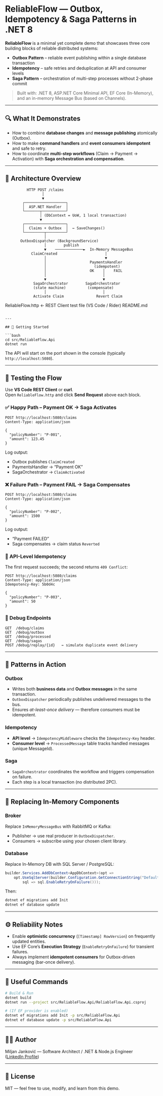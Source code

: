 # ReliableFlow — Outbox, Idempotency & Saga Patterns in .NET 8

**ReliableFlow** is a minimal yet complete demo that showcases three core building blocks of reliable distributed systems:

- **Outbox Pattern** – reliable event publishing within a single database transaction  
- **Idempotency** – safe retries and deduplication at API and consumer levels  
- **Saga Pattern** – orchestration of multi-step processes without 2-phase commit  

> Built with: .NET 8, ASP.NET Core Minimal API, EF Core (In-Memory), and an in-memory Message Bus (based on Channels).

---

## 🔍 What It Demonstrates

- How to combine **database changes** and **message publishing** atomically (Outbox).  
- How to make **command handlers** and **event consumers** **idempotent** and safe to retry.  
- How to coordinate **multi-step workflows** (Claim → Payment → Activation) with **Saga orchestration and compensation**.  

---

## 🧱 Architecture Overview

```
          HTTP POST /claims
                 │
                 ▼
        ┌───────────────────┐
        │  ASP.NET Handler  │
        └───────┬───────────┘
                │ (DbContext = UoW, 1 local transaction)
                ▼
        ┌───────────────────┐
        │  Claims + Outbox  │  ← SaveChanges()
        └─────────┬─────────┘
                  │
       OutboxDispatcher (BackgroundService)
                  │        publish
                  ▼    ─────────────►  In-Memory MessageBus
            ClaimCreated                      │
                  │                           ▼
                  │                    PaymentsHandler
                  │                      (idempotent)
                  │                    OK    │    FAIL
                  │                          │
                  ▼                          ▼
             SagaOrchestrator        SagaOrchestrator
             (state machine)          (compensate)
                  │                          │
             Activate Claim               Revert Claim
```


ReliableFlow.http   ← REST Client test file (VS Code / Rider)
README.md
```

---

## 🚀 Getting Started

```bash
cd src/ReliableFlow.Api
dotnet run
```

The API will start on the port shown in the console (typically `http://localhost:5080`).

---

## 🧪 Testing the Flow

Use **VS Code REST Client** or **curl**.  
Open `ReliableFlow.http` and click **Send Request** above each block.

### ✅ Happy Path – Payment OK → Saga Activates
```
POST http://localhost:5080/claims
Content-Type: application/json

{
  "policyNumber": "P-001",
  "amount": 123.45
}
```

Log output:
- Outbox publishes `ClaimCreated`
- PaymentsHandler → “Payment OK”
- SagaOrchestrator → `ClaimActivated`

### ❌ Failure Path – Payment FAIL → Saga Compensates
```
POST http://localhost:5080/claims
Content-Type: application/json

{
  "policyNumber": "P-002",
  "amount": 1500
}
```

Log output:
- “Payment FAILED”
- Saga compensates → claim status `Reverted`

### 🧩 API-Level Idempotency
The first request succeeds; the second returns `409 Conflict`:
```
POST http://localhost:5080/claims
Content-Type: application/json
Idempotency-Key: 5b0d4c

{
  "policyNumber": "P-003",
  "amount": 50
}
```

### 🧾 Debug Endpoints
```
GET  /debug/claims
GET  /debug/outbox
GET  /debug/processed
GET  /debug/sagas
POST /debug/replay/{id}   ← simulate duplicate event delivery
```

---

## 🧠 Patterns in Action

### Outbox
- Writes both **business data** and **Outbox messages** in the same transaction.  
- `OutboxDispatcher` periodically publishes undelivered messages to the bus.  
- Ensures *at-least-once delivery* — therefore consumers must be idempotent.

### Idempotency
- **API level** → `IdempotencyMiddleware` checks the `Idempotency-Key` header.  
- **Consumer level** → `ProcessedMessage` table tracks handled messages (unique MessageId).

### Saga
- `SagaOrchestrator` coordinates the workflow and triggers compensation on failure.  
- Each step is a local transaction (no distributed 2PC).

---

## 🔌 Replacing In-Memory Components

### Broker
Replace `InMemoryMessageBus` with RabbitMQ or Kafka:
- Publisher → use real producer in `OutboxDispatcher`.
- Consumers → subscribe using your chosen client library.

### Database
Replace In-Memory DB with SQL Server / PostgreSQL:
```csharp
builder.Services.AddDbContext<AppDbContext>(opt =>
    opt.UseSqlServer(builder.Configuration.GetConnectionString("Default"),
        sql => sql.EnableRetryOnFailure()));
```
Then:
```bash
dotnet ef migrations add Init
dotnet ef database update
```

---

## ⚙️ Reliability Notes

- Enable **optimistic concurrency** (`[Timestamp] RowVersion`) on frequently updated entities.  
- Use EF Core’s **Execution Strategy** (`EnableRetryOnFailure`) for transient failures.  
- Always implement **idempotent consumers** for Outbox-driven messaging (bar-once delivery).

---

## 🧰 Useful Commands

```bash
# Build & Run
dotnet build
dotnet run --project src/ReliableFlow.Api/ReliableFlow.Api.csproj

# (If EF provider is enabled)
dotnet ef migrations add Init -p src/ReliableFlow.Api
dotnet ef database update -p src/ReliableFlow.Api
```

---

## 🧑‍💻 Author
Miljan Janković — Software Architect / .NET & Node.js Engineer  
([LinkedIn Profile](https://www.linkedin.com/in/miljanjankovic/))

---

## 📜 License
MIT — feel free to use, modify, and learn from this demo.
